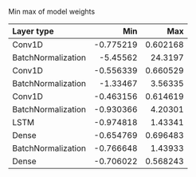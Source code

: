 Min max of model weights

| Layer type         |       Min |       Max |
|:-------------------|----------:|----------:|
| Conv1D             | -0.775219 |  0.602168 |
| BatchNormalization | -5.45562  | 24.3197   |
| Conv1D             | -0.556339 |  0.660529 |
| BatchNormalization | -1.33467  |  3.56335  |
| Conv1D             | -0.463156 |  0.614619 |
| BatchNormalization | -0.930366 |  4.20301  |
| LSTM               | -0.974818 |  1.43341  |
| Dense              | -0.654769 |  0.696483 |
| BatchNormalization | -0.766648 |  1.43933  |
| Dense              | -0.706022 |  0.568243 |